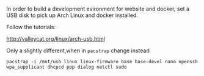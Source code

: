 In order to build a development evironment for website and docker, set a USB disk to pick up Arch Linux and docker installed.

Follow the tutorials:

http://valleycat.org/linux/arch-usb.html

Only a slightly different,when in `pacstrap` change instead

`pacstrap -i /mnt/usb linux linux-firmware base base-devel nano openssh wpa_supplicant dhcpcd ppp dialog netctl sudo`